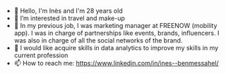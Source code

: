 - 👋 Hello, I'm Inès and I'm 28 years old
- 👀 I’m interested in travel and make-up
- 🌱 In my previous job, I was marketing manager at FREENOW (mobility app). I was in charge of partnerships like events, brands, influencers. I was also in charge of all the social networks of the brand. 
- 💞️ I would like acquire skills in data analytics to improve my skills in my current profession
- 📫 How to reach me: https://www.linkedin.com/in/ines--benmessahel/ 

<!---
ines0712/ines0712 is a ✨ special ✨ repository because its `README.md` (this file) appears on your GitHub profile.
You can click the Preview link to take a look at your changes.
--->
